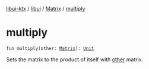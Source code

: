 [libui-ktx](../../index.md) / [libui](../index.md) / [Matrix](index.md) / [multiply](./multiply.md)

# multiply

`fun multiply(other: `[`Matrix`](index.md)`): `[`Unit`](https://kotlinlang.org/api/latest/jvm/stdlib/kotlin/-unit/index.html)

Sets the matrix to the product of itself with [other](multiply.md#libui.Matrix$multiply(libui.Matrix)/other) matrix.

